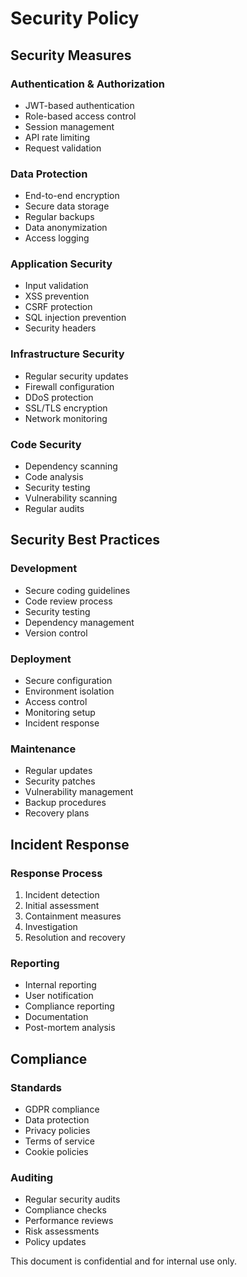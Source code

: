 # Security Policy

## Security Measures

### Authentication & Authorization
- JWT-based authentication
- Role-based access control
- Session management
- API rate limiting
- Request validation

### Data Protection
- End-to-end encryption
- Secure data storage
- Regular backups
- Data anonymization
- Access logging

### Application Security
- Input validation
- XSS prevention
- CSRF protection
- SQL injection prevention
- Security headers

### Infrastructure Security
- Regular security updates
- Firewall configuration
- DDoS protection
- SSL/TLS encryption
- Network monitoring

### Code Security
- Dependency scanning
- Code analysis
- Security testing
- Vulnerability scanning
- Regular audits

## Security Best Practices

### Development
- Secure coding guidelines
- Code review process
- Security testing
- Dependency management
- Version control

### Deployment
- Secure configuration
- Environment isolation
- Access control
- Monitoring setup
- Incident response

### Maintenance
- Regular updates
- Security patches
- Vulnerability management
- Backup procedures
- Recovery plans

## Incident Response

### Response Process
1. Incident detection
2. Initial assessment
3. Containment measures
4. Investigation
5. Resolution and recovery

### Reporting
- Internal reporting
- User notification
- Compliance reporting
- Documentation
- Post-mortem analysis

## Compliance

### Standards
- GDPR compliance
- Data protection
- Privacy policies
- Terms of service
- Cookie policies

### Auditing
- Regular security audits
- Compliance checks
- Performance reviews
- Risk assessments
- Policy updates

This document is confidential and for internal use only.
